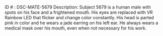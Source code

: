 ID # : DSC-MATE-5679
Description: Subject 5679 is a human male with spots on his face and a frightened mouth. His eyes are replaced with VR Rainbow LED that flicker and change color constantly. His head is parted pink in color and he wears a jade earring on his left ear. He always wears a medical mask over his mouth, even when not necessary for his work. 